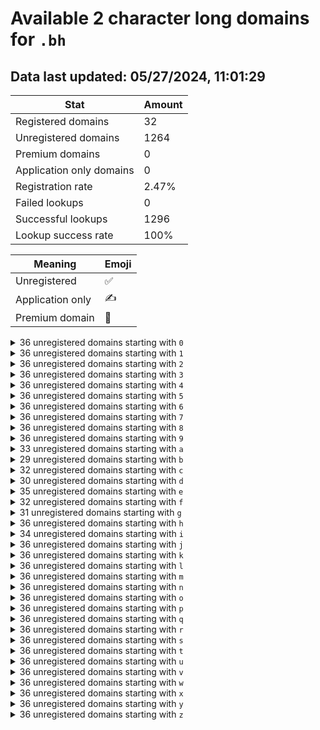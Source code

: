 # Available 2 character long domains for `.bh`

## Data last updated: 05/27/2024, 11:01:29

|Stat|Amount|
|--|--|
|Registered domains|32|
|Unregistered domains|1264|
|Premium domains|0|
|Application only domains|0|
|Registration rate|2.47%|
|Failed lookups|0|
|Successful lookups|1296|
|Lookup success rate|100%|


|Meaning|Emoji|
|--|--|
|Unregistered|:white_check_mark:|
|Application only|:writing_hand:|
|Premium domain|:gem:|

<details>
<summary>36 unregistered domains starting with <bold><code>0</code></bold></summary>

|Type|Domain|
|--|--|
|:white_check_mark:|`00.bh`|
|:white_check_mark:|`01.bh`|
|:white_check_mark:|`02.bh`|
|:white_check_mark:|`03.bh`|
|:white_check_mark:|`04.bh`|
|:white_check_mark:|`05.bh`|
|:white_check_mark:|`06.bh`|
|:white_check_mark:|`07.bh`|
|:white_check_mark:|`08.bh`|
|:white_check_mark:|`09.bh`|
|:white_check_mark:|`0a.bh`|
|:white_check_mark:|`0b.bh`|
|:white_check_mark:|`0c.bh`|
|:white_check_mark:|`0d.bh`|
|:white_check_mark:|`0e.bh`|
|:white_check_mark:|`0f.bh`|
|:white_check_mark:|`0g.bh`|
|:white_check_mark:|`0h.bh`|
|:white_check_mark:|`0i.bh`|
|:white_check_mark:|`0j.bh`|
|:white_check_mark:|`0k.bh`|
|:white_check_mark:|`0l.bh`|
|:white_check_mark:|`0m.bh`|
|:white_check_mark:|`0n.bh`|
|:white_check_mark:|`0o.bh`|
|:white_check_mark:|`0p.bh`|
|:white_check_mark:|`0q.bh`|
|:white_check_mark:|`0r.bh`|
|:white_check_mark:|`0s.bh`|
|:white_check_mark:|`0t.bh`|
|:white_check_mark:|`0u.bh`|
|:white_check_mark:|`0v.bh`|
|:white_check_mark:|`0w.bh`|
|:white_check_mark:|`0x.bh`|
|:white_check_mark:|`0y.bh`|
|:white_check_mark:|`0z.bh`|
</details>
<details>
<summary>36 unregistered domains starting with <bold><code>1</code></bold></summary>

|Type|Domain|
|--|--|
|:white_check_mark:|`10.bh`|
|:white_check_mark:|`11.bh`|
|:white_check_mark:|`12.bh`|
|:white_check_mark:|`13.bh`|
|:white_check_mark:|`14.bh`|
|:white_check_mark:|`15.bh`|
|:white_check_mark:|`16.bh`|
|:white_check_mark:|`17.bh`|
|:white_check_mark:|`18.bh`|
|:white_check_mark:|`19.bh`|
|:white_check_mark:|`1a.bh`|
|:white_check_mark:|`1b.bh`|
|:white_check_mark:|`1c.bh`|
|:white_check_mark:|`1d.bh`|
|:white_check_mark:|`1e.bh`|
|:white_check_mark:|`1f.bh`|
|:white_check_mark:|`1g.bh`|
|:white_check_mark:|`1h.bh`|
|:white_check_mark:|`1i.bh`|
|:white_check_mark:|`1j.bh`|
|:white_check_mark:|`1k.bh`|
|:white_check_mark:|`1l.bh`|
|:white_check_mark:|`1m.bh`|
|:white_check_mark:|`1n.bh`|
|:white_check_mark:|`1o.bh`|
|:white_check_mark:|`1p.bh`|
|:white_check_mark:|`1q.bh`|
|:white_check_mark:|`1r.bh`|
|:white_check_mark:|`1s.bh`|
|:white_check_mark:|`1t.bh`|
|:white_check_mark:|`1u.bh`|
|:white_check_mark:|`1v.bh`|
|:white_check_mark:|`1w.bh`|
|:white_check_mark:|`1x.bh`|
|:white_check_mark:|`1y.bh`|
|:white_check_mark:|`1z.bh`|
</details>
<details>
<summary>36 unregistered domains starting with <bold><code>2</code></bold></summary>

|Type|Domain|
|--|--|
|:white_check_mark:|`20.bh`|
|:white_check_mark:|`21.bh`|
|:white_check_mark:|`22.bh`|
|:white_check_mark:|`23.bh`|
|:white_check_mark:|`24.bh`|
|:white_check_mark:|`25.bh`|
|:white_check_mark:|`26.bh`|
|:white_check_mark:|`27.bh`|
|:white_check_mark:|`28.bh`|
|:white_check_mark:|`29.bh`|
|:white_check_mark:|`2a.bh`|
|:white_check_mark:|`2b.bh`|
|:white_check_mark:|`2c.bh`|
|:white_check_mark:|`2d.bh`|
|:white_check_mark:|`2e.bh`|
|:white_check_mark:|`2f.bh`|
|:white_check_mark:|`2g.bh`|
|:white_check_mark:|`2h.bh`|
|:white_check_mark:|`2i.bh`|
|:white_check_mark:|`2j.bh`|
|:white_check_mark:|`2k.bh`|
|:white_check_mark:|`2l.bh`|
|:white_check_mark:|`2m.bh`|
|:white_check_mark:|`2n.bh`|
|:white_check_mark:|`2o.bh`|
|:white_check_mark:|`2p.bh`|
|:white_check_mark:|`2q.bh`|
|:white_check_mark:|`2r.bh`|
|:white_check_mark:|`2s.bh`|
|:white_check_mark:|`2t.bh`|
|:white_check_mark:|`2u.bh`|
|:white_check_mark:|`2v.bh`|
|:white_check_mark:|`2w.bh`|
|:white_check_mark:|`2x.bh`|
|:white_check_mark:|`2y.bh`|
|:white_check_mark:|`2z.bh`|
</details>
<details>
<summary>36 unregistered domains starting with <bold><code>3</code></bold></summary>

|Type|Domain|
|--|--|
|:white_check_mark:|`30.bh`|
|:white_check_mark:|`31.bh`|
|:white_check_mark:|`32.bh`|
|:white_check_mark:|`33.bh`|
|:white_check_mark:|`34.bh`|
|:white_check_mark:|`35.bh`|
|:white_check_mark:|`36.bh`|
|:white_check_mark:|`37.bh`|
|:white_check_mark:|`38.bh`|
|:white_check_mark:|`39.bh`|
|:white_check_mark:|`3a.bh`|
|:white_check_mark:|`3b.bh`|
|:white_check_mark:|`3c.bh`|
|:white_check_mark:|`3d.bh`|
|:white_check_mark:|`3e.bh`|
|:white_check_mark:|`3f.bh`|
|:white_check_mark:|`3g.bh`|
|:white_check_mark:|`3h.bh`|
|:white_check_mark:|`3i.bh`|
|:white_check_mark:|`3j.bh`|
|:white_check_mark:|`3k.bh`|
|:white_check_mark:|`3l.bh`|
|:white_check_mark:|`3m.bh`|
|:white_check_mark:|`3n.bh`|
|:white_check_mark:|`3o.bh`|
|:white_check_mark:|`3p.bh`|
|:white_check_mark:|`3q.bh`|
|:white_check_mark:|`3r.bh`|
|:white_check_mark:|`3s.bh`|
|:white_check_mark:|`3t.bh`|
|:white_check_mark:|`3u.bh`|
|:white_check_mark:|`3v.bh`|
|:white_check_mark:|`3w.bh`|
|:white_check_mark:|`3x.bh`|
|:white_check_mark:|`3y.bh`|
|:white_check_mark:|`3z.bh`|
</details>
<details>
<summary>36 unregistered domains starting with <bold><code>4</code></bold></summary>

|Type|Domain|
|--|--|
|:white_check_mark:|`40.bh`|
|:white_check_mark:|`41.bh`|
|:white_check_mark:|`42.bh`|
|:white_check_mark:|`43.bh`|
|:white_check_mark:|`44.bh`|
|:white_check_mark:|`45.bh`|
|:white_check_mark:|`46.bh`|
|:white_check_mark:|`47.bh`|
|:white_check_mark:|`48.bh`|
|:white_check_mark:|`49.bh`|
|:white_check_mark:|`4a.bh`|
|:white_check_mark:|`4b.bh`|
|:white_check_mark:|`4c.bh`|
|:white_check_mark:|`4d.bh`|
|:white_check_mark:|`4e.bh`|
|:white_check_mark:|`4f.bh`|
|:white_check_mark:|`4g.bh`|
|:white_check_mark:|`4h.bh`|
|:white_check_mark:|`4i.bh`|
|:white_check_mark:|`4j.bh`|
|:white_check_mark:|`4k.bh`|
|:white_check_mark:|`4l.bh`|
|:white_check_mark:|`4m.bh`|
|:white_check_mark:|`4n.bh`|
|:white_check_mark:|`4o.bh`|
|:white_check_mark:|`4p.bh`|
|:white_check_mark:|`4q.bh`|
|:white_check_mark:|`4r.bh`|
|:white_check_mark:|`4s.bh`|
|:white_check_mark:|`4t.bh`|
|:white_check_mark:|`4u.bh`|
|:white_check_mark:|`4v.bh`|
|:white_check_mark:|`4w.bh`|
|:white_check_mark:|`4x.bh`|
|:white_check_mark:|`4y.bh`|
|:white_check_mark:|`4z.bh`|
</details>
<details>
<summary>36 unregistered domains starting with <bold><code>5</code></bold></summary>

|Type|Domain|
|--|--|
|:white_check_mark:|`50.bh`|
|:white_check_mark:|`51.bh`|
|:white_check_mark:|`52.bh`|
|:white_check_mark:|`53.bh`|
|:white_check_mark:|`54.bh`|
|:white_check_mark:|`55.bh`|
|:white_check_mark:|`56.bh`|
|:white_check_mark:|`57.bh`|
|:white_check_mark:|`58.bh`|
|:white_check_mark:|`59.bh`|
|:white_check_mark:|`5a.bh`|
|:white_check_mark:|`5b.bh`|
|:white_check_mark:|`5c.bh`|
|:white_check_mark:|`5d.bh`|
|:white_check_mark:|`5e.bh`|
|:white_check_mark:|`5f.bh`|
|:white_check_mark:|`5g.bh`|
|:white_check_mark:|`5h.bh`|
|:white_check_mark:|`5i.bh`|
|:white_check_mark:|`5j.bh`|
|:white_check_mark:|`5k.bh`|
|:white_check_mark:|`5l.bh`|
|:white_check_mark:|`5m.bh`|
|:white_check_mark:|`5n.bh`|
|:white_check_mark:|`5o.bh`|
|:white_check_mark:|`5p.bh`|
|:white_check_mark:|`5q.bh`|
|:white_check_mark:|`5r.bh`|
|:white_check_mark:|`5s.bh`|
|:white_check_mark:|`5t.bh`|
|:white_check_mark:|`5u.bh`|
|:white_check_mark:|`5v.bh`|
|:white_check_mark:|`5w.bh`|
|:white_check_mark:|`5x.bh`|
|:white_check_mark:|`5y.bh`|
|:white_check_mark:|`5z.bh`|
</details>
<details>
<summary>36 unregistered domains starting with <bold><code>6</code></bold></summary>

|Type|Domain|
|--|--|
|:white_check_mark:|`60.bh`|
|:white_check_mark:|`61.bh`|
|:white_check_mark:|`62.bh`|
|:white_check_mark:|`63.bh`|
|:white_check_mark:|`64.bh`|
|:white_check_mark:|`65.bh`|
|:white_check_mark:|`66.bh`|
|:white_check_mark:|`67.bh`|
|:white_check_mark:|`68.bh`|
|:white_check_mark:|`69.bh`|
|:white_check_mark:|`6a.bh`|
|:white_check_mark:|`6b.bh`|
|:white_check_mark:|`6c.bh`|
|:white_check_mark:|`6d.bh`|
|:white_check_mark:|`6e.bh`|
|:white_check_mark:|`6f.bh`|
|:white_check_mark:|`6g.bh`|
|:white_check_mark:|`6h.bh`|
|:white_check_mark:|`6i.bh`|
|:white_check_mark:|`6j.bh`|
|:white_check_mark:|`6k.bh`|
|:white_check_mark:|`6l.bh`|
|:white_check_mark:|`6m.bh`|
|:white_check_mark:|`6n.bh`|
|:white_check_mark:|`6o.bh`|
|:white_check_mark:|`6p.bh`|
|:white_check_mark:|`6q.bh`|
|:white_check_mark:|`6r.bh`|
|:white_check_mark:|`6s.bh`|
|:white_check_mark:|`6t.bh`|
|:white_check_mark:|`6u.bh`|
|:white_check_mark:|`6v.bh`|
|:white_check_mark:|`6w.bh`|
|:white_check_mark:|`6x.bh`|
|:white_check_mark:|`6y.bh`|
|:white_check_mark:|`6z.bh`|
</details>
<details>
<summary>36 unregistered domains starting with <bold><code>7</code></bold></summary>

|Type|Domain|
|--|--|
|:white_check_mark:|`70.bh`|
|:white_check_mark:|`71.bh`|
|:white_check_mark:|`72.bh`|
|:white_check_mark:|`73.bh`|
|:white_check_mark:|`74.bh`|
|:white_check_mark:|`75.bh`|
|:white_check_mark:|`76.bh`|
|:white_check_mark:|`77.bh`|
|:white_check_mark:|`78.bh`|
|:white_check_mark:|`79.bh`|
|:white_check_mark:|`7a.bh`|
|:white_check_mark:|`7b.bh`|
|:white_check_mark:|`7c.bh`|
|:white_check_mark:|`7d.bh`|
|:white_check_mark:|`7e.bh`|
|:white_check_mark:|`7f.bh`|
|:white_check_mark:|`7g.bh`|
|:white_check_mark:|`7h.bh`|
|:white_check_mark:|`7i.bh`|
|:white_check_mark:|`7j.bh`|
|:white_check_mark:|`7k.bh`|
|:white_check_mark:|`7l.bh`|
|:white_check_mark:|`7m.bh`|
|:white_check_mark:|`7n.bh`|
|:white_check_mark:|`7o.bh`|
|:white_check_mark:|`7p.bh`|
|:white_check_mark:|`7q.bh`|
|:white_check_mark:|`7r.bh`|
|:white_check_mark:|`7s.bh`|
|:white_check_mark:|`7t.bh`|
|:white_check_mark:|`7u.bh`|
|:white_check_mark:|`7v.bh`|
|:white_check_mark:|`7w.bh`|
|:white_check_mark:|`7x.bh`|
|:white_check_mark:|`7y.bh`|
|:white_check_mark:|`7z.bh`|
</details>
<details>
<summary>36 unregistered domains starting with <bold><code>8</code></bold></summary>

|Type|Domain|
|--|--|
|:white_check_mark:|`80.bh`|
|:white_check_mark:|`81.bh`|
|:white_check_mark:|`82.bh`|
|:white_check_mark:|`83.bh`|
|:white_check_mark:|`84.bh`|
|:white_check_mark:|`85.bh`|
|:white_check_mark:|`86.bh`|
|:white_check_mark:|`87.bh`|
|:white_check_mark:|`88.bh`|
|:white_check_mark:|`89.bh`|
|:white_check_mark:|`8a.bh`|
|:white_check_mark:|`8b.bh`|
|:white_check_mark:|`8c.bh`|
|:white_check_mark:|`8d.bh`|
|:white_check_mark:|`8e.bh`|
|:white_check_mark:|`8f.bh`|
|:white_check_mark:|`8g.bh`|
|:white_check_mark:|`8h.bh`|
|:white_check_mark:|`8i.bh`|
|:white_check_mark:|`8j.bh`|
|:white_check_mark:|`8k.bh`|
|:white_check_mark:|`8l.bh`|
|:white_check_mark:|`8m.bh`|
|:white_check_mark:|`8n.bh`|
|:white_check_mark:|`8o.bh`|
|:white_check_mark:|`8p.bh`|
|:white_check_mark:|`8q.bh`|
|:white_check_mark:|`8r.bh`|
|:white_check_mark:|`8s.bh`|
|:white_check_mark:|`8t.bh`|
|:white_check_mark:|`8u.bh`|
|:white_check_mark:|`8v.bh`|
|:white_check_mark:|`8w.bh`|
|:white_check_mark:|`8x.bh`|
|:white_check_mark:|`8y.bh`|
|:white_check_mark:|`8z.bh`|
</details>
<details>
<summary>36 unregistered domains starting with <bold><code>9</code></bold></summary>

|Type|Domain|
|--|--|
|:white_check_mark:|`90.bh`|
|:white_check_mark:|`91.bh`|
|:white_check_mark:|`92.bh`|
|:white_check_mark:|`93.bh`|
|:white_check_mark:|`94.bh`|
|:white_check_mark:|`95.bh`|
|:white_check_mark:|`96.bh`|
|:white_check_mark:|`97.bh`|
|:white_check_mark:|`98.bh`|
|:white_check_mark:|`99.bh`|
|:white_check_mark:|`9a.bh`|
|:white_check_mark:|`9b.bh`|
|:white_check_mark:|`9c.bh`|
|:white_check_mark:|`9d.bh`|
|:white_check_mark:|`9e.bh`|
|:white_check_mark:|`9f.bh`|
|:white_check_mark:|`9g.bh`|
|:white_check_mark:|`9h.bh`|
|:white_check_mark:|`9i.bh`|
|:white_check_mark:|`9j.bh`|
|:white_check_mark:|`9k.bh`|
|:white_check_mark:|`9l.bh`|
|:white_check_mark:|`9m.bh`|
|:white_check_mark:|`9n.bh`|
|:white_check_mark:|`9o.bh`|
|:white_check_mark:|`9p.bh`|
|:white_check_mark:|`9q.bh`|
|:white_check_mark:|`9r.bh`|
|:white_check_mark:|`9s.bh`|
|:white_check_mark:|`9t.bh`|
|:white_check_mark:|`9u.bh`|
|:white_check_mark:|`9v.bh`|
|:white_check_mark:|`9w.bh`|
|:white_check_mark:|`9x.bh`|
|:white_check_mark:|`9y.bh`|
|:white_check_mark:|`9z.bh`|
</details>
<details>
<summary>33 unregistered domains starting with <bold><code>a</code></bold></summary>

|Type|Domain|
|--|--|
|:white_check_mark:|`a0.bh`|
|:white_check_mark:|`a1.bh`|
|:white_check_mark:|`a2.bh`|
|:white_check_mark:|`a3.bh`|
|:white_check_mark:|`a4.bh`|
|:white_check_mark:|`a5.bh`|
|:white_check_mark:|`a6.bh`|
|:white_check_mark:|`a7.bh`|
|:white_check_mark:|`a8.bh`|
|:white_check_mark:|`a9.bh`|
|:white_check_mark:|`ab.bh`|
|:white_check_mark:|`ac.bh`|
|:white_check_mark:|`ad.bh`|
|:white_check_mark:|`ae.bh`|
|:white_check_mark:|`af.bh`|
|:white_check_mark:|`ah.bh`|
|:white_check_mark:|`ai.bh`|
|:white_check_mark:|`aj.bh`|
|:white_check_mark:|`ak.bh`|
|:white_check_mark:|`al.bh`|
|:white_check_mark:|`am.bh`|
|:white_check_mark:|`an.bh`|
|:white_check_mark:|`ao.bh`|
|:white_check_mark:|`ap.bh`|
|:white_check_mark:|`aq.bh`|
|:white_check_mark:|`ar.bh`|
|:white_check_mark:|`as.bh`|
|:white_check_mark:|`at.bh`|
|:white_check_mark:|`au.bh`|
|:white_check_mark:|`aw.bh`|
|:white_check_mark:|`ax.bh`|
|:white_check_mark:|`ay.bh`|
|:white_check_mark:|`az.bh`|
</details>
<details>
<summary>29 unregistered domains starting with <bold><code>b</code></bold></summary>

|Type|Domain|
|--|--|
|:white_check_mark:|`b0.bh`|
|:white_check_mark:|`b1.bh`|
|:white_check_mark:|`b2.bh`|
|:white_check_mark:|`b3.bh`|
|:white_check_mark:|`b4.bh`|
|:white_check_mark:|`b5.bh`|
|:white_check_mark:|`b6.bh`|
|:white_check_mark:|`b7.bh`|
|:white_check_mark:|`b8.bh`|
|:white_check_mark:|`b9.bh`|
|:white_check_mark:|`ba.bh`|
|:white_check_mark:|`bb.bh`|
|:white_check_mark:|`bd.bh`|
|:white_check_mark:|`bf.bh`|
|:white_check_mark:|`bg.bh`|
|:white_check_mark:|`bi.bh`|
|:white_check_mark:|`bj.bh`|
|:white_check_mark:|`bk.bh`|
|:white_check_mark:|`bl.bh`|
|:white_check_mark:|`bm.bh`|
|:white_check_mark:|`bn.bh`|
|:white_check_mark:|`bo.bh`|
|:white_check_mark:|`bp.bh`|
|:white_check_mark:|`bq.bh`|
|:white_check_mark:|`bs.bh`|
|:white_check_mark:|`bt.bh`|
|:white_check_mark:|`bx.bh`|
|:white_check_mark:|`by.bh`|
|:white_check_mark:|`bz.bh`|
</details>
<details>
<summary>32 unregistered domains starting with <bold><code>c</code></bold></summary>

|Type|Domain|
|--|--|
|:white_check_mark:|`c0.bh`|
|:white_check_mark:|`c1.bh`|
|:white_check_mark:|`c2.bh`|
|:white_check_mark:|`c3.bh`|
|:white_check_mark:|`c4.bh`|
|:white_check_mark:|`c5.bh`|
|:white_check_mark:|`c6.bh`|
|:white_check_mark:|`c7.bh`|
|:white_check_mark:|`c8.bh`|
|:white_check_mark:|`c9.bh`|
|:white_check_mark:|`ca.bh`|
|:white_check_mark:|`cb.bh`|
|:white_check_mark:|`cd.bh`|
|:white_check_mark:|`ce.bh`|
|:white_check_mark:|`cf.bh`|
|:white_check_mark:|`cg.bh`|
|:white_check_mark:|`ch.bh`|
|:white_check_mark:|`cj.bh`|
|:white_check_mark:|`ck.bh`|
|:white_check_mark:|`cl.bh`|
|:white_check_mark:|`cm.bh`|
|:white_check_mark:|`cn.bh`|
|:white_check_mark:|`cq.bh`|
|:white_check_mark:|`cr.bh`|
|:white_check_mark:|`cs.bh`|
|:white_check_mark:|`ct.bh`|
|:white_check_mark:|`cu.bh`|
|:white_check_mark:|`cv.bh`|
|:white_check_mark:|`cw.bh`|
|:white_check_mark:|`cx.bh`|
|:white_check_mark:|`cy.bh`|
|:white_check_mark:|`cz.bh`|
</details>
<details>
<summary>30 unregistered domains starting with <bold><code>d</code></bold></summary>

|Type|Domain|
|--|--|
|:white_check_mark:|`d0.bh`|
|:white_check_mark:|`d1.bh`|
|:white_check_mark:|`d2.bh`|
|:white_check_mark:|`d3.bh`|
|:white_check_mark:|`d4.bh`|
|:white_check_mark:|`d5.bh`|
|:white_check_mark:|`d6.bh`|
|:white_check_mark:|`d7.bh`|
|:white_check_mark:|`d8.bh`|
|:white_check_mark:|`d9.bh`|
|:white_check_mark:|`da.bh`|
|:white_check_mark:|`db.bh`|
|:white_check_mark:|`dd.bh`|
|:white_check_mark:|`de.bh`|
|:white_check_mark:|`df.bh`|
|:white_check_mark:|`dh.bh`|
|:white_check_mark:|`di.bh`|
|:white_check_mark:|`dj.bh`|
|:white_check_mark:|`dk.bh`|
|:white_check_mark:|`dl.bh`|
|:white_check_mark:|`dm.bh`|
|:white_check_mark:|`dn.bh`|
|:white_check_mark:|`dq.bh`|
|:white_check_mark:|`dr.bh`|
|:white_check_mark:|`ds.bh`|
|:white_check_mark:|`dv.bh`|
|:white_check_mark:|`dw.bh`|
|:white_check_mark:|`dx.bh`|
|:white_check_mark:|`dy.bh`|
|:white_check_mark:|`dz.bh`|
</details>
<details>
<summary>35 unregistered domains starting with <bold><code>e</code></bold></summary>

|Type|Domain|
|--|--|
|:white_check_mark:|`e0.bh`|
|:white_check_mark:|`e1.bh`|
|:white_check_mark:|`e2.bh`|
|:white_check_mark:|`e3.bh`|
|:white_check_mark:|`e4.bh`|
|:white_check_mark:|`e5.bh`|
|:white_check_mark:|`e6.bh`|
|:white_check_mark:|`e7.bh`|
|:white_check_mark:|`e8.bh`|
|:white_check_mark:|`e9.bh`|
|:white_check_mark:|`ea.bh`|
|:white_check_mark:|`eb.bh`|
|:white_check_mark:|`ec.bh`|
|:white_check_mark:|`ed.bh`|
|:white_check_mark:|`ee.bh`|
|:white_check_mark:|`ef.bh`|
|:white_check_mark:|`eg.bh`|
|:white_check_mark:|`eh.bh`|
|:white_check_mark:|`ei.bh`|
|:white_check_mark:|`ej.bh`|
|:white_check_mark:|`ek.bh`|
|:white_check_mark:|`el.bh`|
|:white_check_mark:|`em.bh`|
|:white_check_mark:|`en.bh`|
|:white_check_mark:|`eo.bh`|
|:white_check_mark:|`ep.bh`|
|:white_check_mark:|`eq.bh`|
|:white_check_mark:|`er.bh`|
|:white_check_mark:|`et.bh`|
|:white_check_mark:|`eu.bh`|
|:white_check_mark:|`ev.bh`|
|:white_check_mark:|`ew.bh`|
|:white_check_mark:|`ex.bh`|
|:white_check_mark:|`ey.bh`|
|:white_check_mark:|`ez.bh`|
</details>
<details>
<summary>32 unregistered domains starting with <bold><code>f</code></bold></summary>

|Type|Domain|
|--|--|
|:white_check_mark:|`f0.bh`|
|:white_check_mark:|`f1.bh`|
|:white_check_mark:|`f2.bh`|
|:white_check_mark:|`f3.bh`|
|:white_check_mark:|`f4.bh`|
|:white_check_mark:|`f5.bh`|
|:white_check_mark:|`f6.bh`|
|:white_check_mark:|`f7.bh`|
|:white_check_mark:|`f8.bh`|
|:white_check_mark:|`f9.bh`|
|:white_check_mark:|`fa.bh`|
|:white_check_mark:|`fb.bh`|
|:white_check_mark:|`fc.bh`|
|:white_check_mark:|`fd.bh`|
|:white_check_mark:|`ff.bh`|
|:white_check_mark:|`fg.bh`|
|:white_check_mark:|`fi.bh`|
|:white_check_mark:|`fj.bh`|
|:white_check_mark:|`fk.bh`|
|:white_check_mark:|`fl.bh`|
|:white_check_mark:|`fm.bh`|
|:white_check_mark:|`fn.bh`|
|:white_check_mark:|`fo.bh`|
|:white_check_mark:|`fp.bh`|
|:white_check_mark:|`fq.bh`|
|:white_check_mark:|`fr.bh`|
|:white_check_mark:|`fs.bh`|
|:white_check_mark:|`fu.bh`|
|:white_check_mark:|`fw.bh`|
|:white_check_mark:|`fx.bh`|
|:white_check_mark:|`fy.bh`|
|:white_check_mark:|`fz.bh`|
</details>
<details>
<summary>31 unregistered domains starting with <bold><code>g</code></bold></summary>

|Type|Domain|
|--|--|
|:white_check_mark:|`g0.bh`|
|:white_check_mark:|`g1.bh`|
|:white_check_mark:|`g2.bh`|
|:white_check_mark:|`g3.bh`|
|:white_check_mark:|`g4.bh`|
|:white_check_mark:|`g5.bh`|
|:white_check_mark:|`g6.bh`|
|:white_check_mark:|`g7.bh`|
|:white_check_mark:|`g8.bh`|
|:white_check_mark:|`g9.bh`|
|:white_check_mark:|`ga.bh`|
|:white_check_mark:|`gb.bh`|
|:white_check_mark:|`gc.bh`|
|:white_check_mark:|`gd.bh`|
|:white_check_mark:|`ge.bh`|
|:white_check_mark:|`gg.bh`|
|:white_check_mark:|`gi.bh`|
|:white_check_mark:|`gj.bh`|
|:white_check_mark:|`gk.bh`|
|:white_check_mark:|`gl.bh`|
|:white_check_mark:|`gm.bh`|
|:white_check_mark:|`gn.bh`|
|:white_check_mark:|`go.bh`|
|:white_check_mark:|`gq.bh`|
|:white_check_mark:|`gr.bh`|
|:white_check_mark:|`gs.bh`|
|:white_check_mark:|`gu.bh`|
|:white_check_mark:|`gv.bh`|
|:white_check_mark:|`gw.bh`|
|:white_check_mark:|`gx.bh`|
|:white_check_mark:|`gy.bh`|
</details>
<details>
<summary>36 unregistered domains starting with <bold><code>h</code></bold></summary>

|Type|Domain|
|--|--|
|:white_check_mark:|`h0.bh`|
|:white_check_mark:|`h1.bh`|
|:white_check_mark:|`h2.bh`|
|:white_check_mark:|`h3.bh`|
|:white_check_mark:|`h4.bh`|
|:white_check_mark:|`h5.bh`|
|:white_check_mark:|`h6.bh`|
|:white_check_mark:|`h7.bh`|
|:white_check_mark:|`h8.bh`|
|:white_check_mark:|`h9.bh`|
|:white_check_mark:|`ha.bh`|
|:white_check_mark:|`hb.bh`|
|:white_check_mark:|`hc.bh`|
|:white_check_mark:|`hd.bh`|
|:white_check_mark:|`he.bh`|
|:white_check_mark:|`hf.bh`|
|:white_check_mark:|`hg.bh`|
|:white_check_mark:|`hh.bh`|
|:white_check_mark:|`hi.bh`|
|:white_check_mark:|`hj.bh`|
|:white_check_mark:|`hk.bh`|
|:white_check_mark:|`hl.bh`|
|:white_check_mark:|`hm.bh`|
|:white_check_mark:|`hn.bh`|
|:white_check_mark:|`ho.bh`|
|:white_check_mark:|`hp.bh`|
|:white_check_mark:|`hq.bh`|
|:white_check_mark:|`hr.bh`|
|:white_check_mark:|`hs.bh`|
|:white_check_mark:|`ht.bh`|
|:white_check_mark:|`hu.bh`|
|:white_check_mark:|`hv.bh`|
|:white_check_mark:|`hw.bh`|
|:white_check_mark:|`hx.bh`|
|:white_check_mark:|`hy.bh`|
|:white_check_mark:|`hz.bh`|
</details>
<details>
<summary>34 unregistered domains starting with <bold><code>i</code></bold></summary>

|Type|Domain|
|--|--|
|:white_check_mark:|`i0.bh`|
|:white_check_mark:|`i1.bh`|
|:white_check_mark:|`i2.bh`|
|:white_check_mark:|`i3.bh`|
|:white_check_mark:|`i4.bh`|
|:white_check_mark:|`i5.bh`|
|:white_check_mark:|`i6.bh`|
|:white_check_mark:|`i7.bh`|
|:white_check_mark:|`i8.bh`|
|:white_check_mark:|`i9.bh`|
|:white_check_mark:|`ia.bh`|
|:white_check_mark:|`ib.bh`|
|:white_check_mark:|`ic.bh`|
|:white_check_mark:|`id.bh`|
|:white_check_mark:|`ie.bh`|
|:white_check_mark:|`if.bh`|
|:white_check_mark:|`ig.bh`|
|:white_check_mark:|`ih.bh`|
|:white_check_mark:|`ii.bh`|
|:white_check_mark:|`ij.bh`|
|:white_check_mark:|`ik.bh`|
|:white_check_mark:|`il.bh`|
|:white_check_mark:|`im.bh`|
|:white_check_mark:|`in.bh`|
|:white_check_mark:|`io.bh`|
|:white_check_mark:|`ip.bh`|
|:white_check_mark:|`iq.bh`|
|:white_check_mark:|`ir.bh`|
|:white_check_mark:|`is.bh`|
|:white_check_mark:|`iu.bh`|
|:white_check_mark:|`iw.bh`|
|:white_check_mark:|`ix.bh`|
|:white_check_mark:|`iy.bh`|
|:white_check_mark:|`iz.bh`|
</details>
<details>
<summary>36 unregistered domains starting with <bold><code>j</code></bold></summary>

|Type|Domain|
|--|--|
|:white_check_mark:|`j0.bh`|
|:white_check_mark:|`j1.bh`|
|:white_check_mark:|`j2.bh`|
|:white_check_mark:|`j3.bh`|
|:white_check_mark:|`j4.bh`|
|:white_check_mark:|`j5.bh`|
|:white_check_mark:|`j6.bh`|
|:white_check_mark:|`j7.bh`|
|:white_check_mark:|`j8.bh`|
|:white_check_mark:|`j9.bh`|
|:white_check_mark:|`ja.bh`|
|:white_check_mark:|`jb.bh`|
|:white_check_mark:|`jc.bh`|
|:white_check_mark:|`jd.bh`|
|:white_check_mark:|`je.bh`|
|:white_check_mark:|`jf.bh`|
|:white_check_mark:|`jg.bh`|
|:white_check_mark:|`jh.bh`|
|:white_check_mark:|`ji.bh`|
|:white_check_mark:|`jj.bh`|
|:white_check_mark:|`jk.bh`|
|:white_check_mark:|`jl.bh`|
|:white_check_mark:|`jm.bh`|
|:white_check_mark:|`jn.bh`|
|:white_check_mark:|`jo.bh`|
|:white_check_mark:|`jp.bh`|
|:white_check_mark:|`jq.bh`|
|:white_check_mark:|`jr.bh`|
|:white_check_mark:|`js.bh`|
|:white_check_mark:|`jt.bh`|
|:white_check_mark:|`ju.bh`|
|:white_check_mark:|`jv.bh`|
|:white_check_mark:|`jw.bh`|
|:white_check_mark:|`jx.bh`|
|:white_check_mark:|`jy.bh`|
|:white_check_mark:|`jz.bh`|
</details>
<details>
<summary>36 unregistered domains starting with <bold><code>k</code></bold></summary>

|Type|Domain|
|--|--|
|:white_check_mark:|`k0.bh`|
|:white_check_mark:|`k1.bh`|
|:white_check_mark:|`k2.bh`|
|:white_check_mark:|`k3.bh`|
|:white_check_mark:|`k4.bh`|
|:white_check_mark:|`k5.bh`|
|:white_check_mark:|`k6.bh`|
|:white_check_mark:|`k7.bh`|
|:white_check_mark:|`k8.bh`|
|:white_check_mark:|`k9.bh`|
|:white_check_mark:|`ka.bh`|
|:white_check_mark:|`kb.bh`|
|:white_check_mark:|`kc.bh`|
|:white_check_mark:|`kd.bh`|
|:white_check_mark:|`ke.bh`|
|:white_check_mark:|`kf.bh`|
|:white_check_mark:|`kg.bh`|
|:white_check_mark:|`kh.bh`|
|:white_check_mark:|`ki.bh`|
|:white_check_mark:|`kj.bh`|
|:white_check_mark:|`kk.bh`|
|:white_check_mark:|`kl.bh`|
|:white_check_mark:|`km.bh`|
|:white_check_mark:|`kn.bh`|
|:white_check_mark:|`ko.bh`|
|:white_check_mark:|`kp.bh`|
|:white_check_mark:|`kq.bh`|
|:white_check_mark:|`kr.bh`|
|:white_check_mark:|`ks.bh`|
|:white_check_mark:|`kt.bh`|
|:white_check_mark:|`ku.bh`|
|:white_check_mark:|`kv.bh`|
|:white_check_mark:|`kw.bh`|
|:white_check_mark:|`kx.bh`|
|:white_check_mark:|`ky.bh`|
|:white_check_mark:|`kz.bh`|
</details>
<details>
<summary>36 unregistered domains starting with <bold><code>l</code></bold></summary>

|Type|Domain|
|--|--|
|:white_check_mark:|`l0.bh`|
|:white_check_mark:|`l1.bh`|
|:white_check_mark:|`l2.bh`|
|:white_check_mark:|`l3.bh`|
|:white_check_mark:|`l4.bh`|
|:white_check_mark:|`l5.bh`|
|:white_check_mark:|`l6.bh`|
|:white_check_mark:|`l7.bh`|
|:white_check_mark:|`l8.bh`|
|:white_check_mark:|`l9.bh`|
|:white_check_mark:|`la.bh`|
|:white_check_mark:|`lb.bh`|
|:white_check_mark:|`lc.bh`|
|:white_check_mark:|`ld.bh`|
|:white_check_mark:|`le.bh`|
|:white_check_mark:|`lf.bh`|
|:white_check_mark:|`lg.bh`|
|:white_check_mark:|`lh.bh`|
|:white_check_mark:|`li.bh`|
|:white_check_mark:|`lj.bh`|
|:white_check_mark:|`lk.bh`|
|:white_check_mark:|`ll.bh`|
|:white_check_mark:|`lm.bh`|
|:white_check_mark:|`ln.bh`|
|:white_check_mark:|`lo.bh`|
|:white_check_mark:|`lp.bh`|
|:white_check_mark:|`lq.bh`|
|:white_check_mark:|`lr.bh`|
|:white_check_mark:|`ls.bh`|
|:white_check_mark:|`lt.bh`|
|:white_check_mark:|`lu.bh`|
|:white_check_mark:|`lv.bh`|
|:white_check_mark:|`lw.bh`|
|:white_check_mark:|`lx.bh`|
|:white_check_mark:|`ly.bh`|
|:white_check_mark:|`lz.bh`|
</details>
<details>
<summary>36 unregistered domains starting with <bold><code>m</code></bold></summary>

|Type|Domain|
|--|--|
|:white_check_mark:|`m0.bh`|
|:white_check_mark:|`m1.bh`|
|:white_check_mark:|`m2.bh`|
|:white_check_mark:|`m3.bh`|
|:white_check_mark:|`m4.bh`|
|:white_check_mark:|`m5.bh`|
|:white_check_mark:|`m6.bh`|
|:white_check_mark:|`m7.bh`|
|:white_check_mark:|`m8.bh`|
|:white_check_mark:|`m9.bh`|
|:white_check_mark:|`ma.bh`|
|:white_check_mark:|`mb.bh`|
|:white_check_mark:|`mc.bh`|
|:white_check_mark:|`md.bh`|
|:white_check_mark:|`me.bh`|
|:white_check_mark:|`mf.bh`|
|:white_check_mark:|`mg.bh`|
|:white_check_mark:|`mh.bh`|
|:white_check_mark:|`mi.bh`|
|:white_check_mark:|`mj.bh`|
|:white_check_mark:|`mk.bh`|
|:white_check_mark:|`ml.bh`|
|:white_check_mark:|`mm.bh`|
|:white_check_mark:|`mn.bh`|
|:white_check_mark:|`mo.bh`|
|:white_check_mark:|`mp.bh`|
|:white_check_mark:|`mq.bh`|
|:white_check_mark:|`mr.bh`|
|:white_check_mark:|`ms.bh`|
|:white_check_mark:|`mt.bh`|
|:white_check_mark:|`mu.bh`|
|:white_check_mark:|`mv.bh`|
|:white_check_mark:|`mw.bh`|
|:white_check_mark:|`mx.bh`|
|:white_check_mark:|`my.bh`|
|:white_check_mark:|`mz.bh`|
</details>
<details>
<summary>36 unregistered domains starting with <bold><code>n</code></bold></summary>

|Type|Domain|
|--|--|
|:white_check_mark:|`n0.bh`|
|:white_check_mark:|`n1.bh`|
|:white_check_mark:|`n2.bh`|
|:white_check_mark:|`n3.bh`|
|:white_check_mark:|`n4.bh`|
|:white_check_mark:|`n5.bh`|
|:white_check_mark:|`n6.bh`|
|:white_check_mark:|`n7.bh`|
|:white_check_mark:|`n8.bh`|
|:white_check_mark:|`n9.bh`|
|:white_check_mark:|`na.bh`|
|:white_check_mark:|`nb.bh`|
|:white_check_mark:|`nc.bh`|
|:white_check_mark:|`nd.bh`|
|:white_check_mark:|`ne.bh`|
|:white_check_mark:|`nf.bh`|
|:white_check_mark:|`ng.bh`|
|:white_check_mark:|`nh.bh`|
|:white_check_mark:|`ni.bh`|
|:white_check_mark:|`nj.bh`|
|:white_check_mark:|`nk.bh`|
|:white_check_mark:|`nl.bh`|
|:white_check_mark:|`nm.bh`|
|:white_check_mark:|`nn.bh`|
|:white_check_mark:|`no.bh`|
|:white_check_mark:|`np.bh`|
|:white_check_mark:|`nq.bh`|
|:white_check_mark:|`nr.bh`|
|:white_check_mark:|`ns.bh`|
|:white_check_mark:|`nt.bh`|
|:white_check_mark:|`nu.bh`|
|:white_check_mark:|`nv.bh`|
|:white_check_mark:|`nw.bh`|
|:white_check_mark:|`nx.bh`|
|:white_check_mark:|`ny.bh`|
|:white_check_mark:|`nz.bh`|
</details>
<details>
<summary>36 unregistered domains starting with <bold><code>o</code></bold></summary>

|Type|Domain|
|--|--|
|:white_check_mark:|`o0.bh`|
|:white_check_mark:|`o1.bh`|
|:white_check_mark:|`o2.bh`|
|:white_check_mark:|`o3.bh`|
|:white_check_mark:|`o4.bh`|
|:white_check_mark:|`o5.bh`|
|:white_check_mark:|`o6.bh`|
|:white_check_mark:|`o7.bh`|
|:white_check_mark:|`o8.bh`|
|:white_check_mark:|`o9.bh`|
|:white_check_mark:|`oa.bh`|
|:white_check_mark:|`ob.bh`|
|:white_check_mark:|`oc.bh`|
|:white_check_mark:|`od.bh`|
|:white_check_mark:|`oe.bh`|
|:white_check_mark:|`of.bh`|
|:white_check_mark:|`og.bh`|
|:white_check_mark:|`oh.bh`|
|:white_check_mark:|`oi.bh`|
|:white_check_mark:|`oj.bh`|
|:white_check_mark:|`ok.bh`|
|:white_check_mark:|`ol.bh`|
|:white_check_mark:|`om.bh`|
|:white_check_mark:|`on.bh`|
|:white_check_mark:|`oo.bh`|
|:white_check_mark:|`op.bh`|
|:white_check_mark:|`oq.bh`|
|:white_check_mark:|`or.bh`|
|:white_check_mark:|`os.bh`|
|:white_check_mark:|`ot.bh`|
|:white_check_mark:|`ou.bh`|
|:white_check_mark:|`ov.bh`|
|:white_check_mark:|`ow.bh`|
|:white_check_mark:|`ox.bh`|
|:white_check_mark:|`oy.bh`|
|:white_check_mark:|`oz.bh`|
</details>
<details>
<summary>36 unregistered domains starting with <bold><code>p</code></bold></summary>

|Type|Domain|
|--|--|
|:white_check_mark:|`p0.bh`|
|:white_check_mark:|`p1.bh`|
|:white_check_mark:|`p2.bh`|
|:white_check_mark:|`p3.bh`|
|:white_check_mark:|`p4.bh`|
|:white_check_mark:|`p5.bh`|
|:white_check_mark:|`p6.bh`|
|:white_check_mark:|`p7.bh`|
|:white_check_mark:|`p8.bh`|
|:white_check_mark:|`p9.bh`|
|:white_check_mark:|`pa.bh`|
|:white_check_mark:|`pb.bh`|
|:white_check_mark:|`pc.bh`|
|:white_check_mark:|`pd.bh`|
|:white_check_mark:|`pe.bh`|
|:white_check_mark:|`pf.bh`|
|:white_check_mark:|`pg.bh`|
|:white_check_mark:|`ph.bh`|
|:white_check_mark:|`pi.bh`|
|:white_check_mark:|`pj.bh`|
|:white_check_mark:|`pk.bh`|
|:white_check_mark:|`pl.bh`|
|:white_check_mark:|`pm.bh`|
|:white_check_mark:|`pn.bh`|
|:white_check_mark:|`po.bh`|
|:white_check_mark:|`pp.bh`|
|:white_check_mark:|`pq.bh`|
|:white_check_mark:|`pr.bh`|
|:white_check_mark:|`ps.bh`|
|:white_check_mark:|`pt.bh`|
|:white_check_mark:|`pu.bh`|
|:white_check_mark:|`pv.bh`|
|:white_check_mark:|`pw.bh`|
|:white_check_mark:|`px.bh`|
|:white_check_mark:|`py.bh`|
|:white_check_mark:|`pz.bh`|
</details>
<details>
<summary>36 unregistered domains starting with <bold><code>q</code></bold></summary>

|Type|Domain|
|--|--|
|:white_check_mark:|`q0.bh`|
|:white_check_mark:|`q1.bh`|
|:white_check_mark:|`q2.bh`|
|:white_check_mark:|`q3.bh`|
|:white_check_mark:|`q4.bh`|
|:white_check_mark:|`q5.bh`|
|:white_check_mark:|`q6.bh`|
|:white_check_mark:|`q7.bh`|
|:white_check_mark:|`q8.bh`|
|:white_check_mark:|`q9.bh`|
|:white_check_mark:|`qa.bh`|
|:white_check_mark:|`qb.bh`|
|:white_check_mark:|`qc.bh`|
|:white_check_mark:|`qd.bh`|
|:white_check_mark:|`qe.bh`|
|:white_check_mark:|`qf.bh`|
|:white_check_mark:|`qg.bh`|
|:white_check_mark:|`qh.bh`|
|:white_check_mark:|`qi.bh`|
|:white_check_mark:|`qj.bh`|
|:white_check_mark:|`qk.bh`|
|:white_check_mark:|`ql.bh`|
|:white_check_mark:|`qm.bh`|
|:white_check_mark:|`qn.bh`|
|:white_check_mark:|`qo.bh`|
|:white_check_mark:|`qp.bh`|
|:white_check_mark:|`qq.bh`|
|:white_check_mark:|`qr.bh`|
|:white_check_mark:|`qs.bh`|
|:white_check_mark:|`qt.bh`|
|:white_check_mark:|`qu.bh`|
|:white_check_mark:|`qv.bh`|
|:white_check_mark:|`qw.bh`|
|:white_check_mark:|`qx.bh`|
|:white_check_mark:|`qy.bh`|
|:white_check_mark:|`qz.bh`|
</details>
<details>
<summary>36 unregistered domains starting with <bold><code>r</code></bold></summary>

|Type|Domain|
|--|--|
|:white_check_mark:|`r0.bh`|
|:white_check_mark:|`r1.bh`|
|:white_check_mark:|`r2.bh`|
|:white_check_mark:|`r3.bh`|
|:white_check_mark:|`r4.bh`|
|:white_check_mark:|`r5.bh`|
|:white_check_mark:|`r6.bh`|
|:white_check_mark:|`r7.bh`|
|:white_check_mark:|`r8.bh`|
|:white_check_mark:|`r9.bh`|
|:white_check_mark:|`ra.bh`|
|:white_check_mark:|`rb.bh`|
|:white_check_mark:|`rc.bh`|
|:white_check_mark:|`rd.bh`|
|:white_check_mark:|`re.bh`|
|:white_check_mark:|`rf.bh`|
|:white_check_mark:|`rg.bh`|
|:white_check_mark:|`rh.bh`|
|:white_check_mark:|`ri.bh`|
|:white_check_mark:|`rj.bh`|
|:white_check_mark:|`rk.bh`|
|:white_check_mark:|`rl.bh`|
|:white_check_mark:|`rm.bh`|
|:white_check_mark:|`rn.bh`|
|:white_check_mark:|`ro.bh`|
|:white_check_mark:|`rp.bh`|
|:white_check_mark:|`rq.bh`|
|:white_check_mark:|`rr.bh`|
|:white_check_mark:|`rs.bh`|
|:white_check_mark:|`rt.bh`|
|:white_check_mark:|`ru.bh`|
|:white_check_mark:|`rv.bh`|
|:white_check_mark:|`rw.bh`|
|:white_check_mark:|`rx.bh`|
|:white_check_mark:|`ry.bh`|
|:white_check_mark:|`rz.bh`|
</details>
<details>
<summary>36 unregistered domains starting with <bold><code>s</code></bold></summary>

|Type|Domain|
|--|--|
|:white_check_mark:|`s0.bh`|
|:white_check_mark:|`s1.bh`|
|:white_check_mark:|`s2.bh`|
|:white_check_mark:|`s3.bh`|
|:white_check_mark:|`s4.bh`|
|:white_check_mark:|`s5.bh`|
|:white_check_mark:|`s6.bh`|
|:white_check_mark:|`s7.bh`|
|:white_check_mark:|`s8.bh`|
|:white_check_mark:|`s9.bh`|
|:white_check_mark:|`sa.bh`|
|:white_check_mark:|`sb.bh`|
|:white_check_mark:|`sc.bh`|
|:white_check_mark:|`sd.bh`|
|:white_check_mark:|`se.bh`|
|:white_check_mark:|`sf.bh`|
|:white_check_mark:|`sg.bh`|
|:white_check_mark:|`sh.bh`|
|:white_check_mark:|`si.bh`|
|:white_check_mark:|`sj.bh`|
|:white_check_mark:|`sk.bh`|
|:white_check_mark:|`sl.bh`|
|:white_check_mark:|`sm.bh`|
|:white_check_mark:|`sn.bh`|
|:white_check_mark:|`so.bh`|
|:white_check_mark:|`sp.bh`|
|:white_check_mark:|`sq.bh`|
|:white_check_mark:|`sr.bh`|
|:white_check_mark:|`ss.bh`|
|:white_check_mark:|`st.bh`|
|:white_check_mark:|`su.bh`|
|:white_check_mark:|`sv.bh`|
|:white_check_mark:|`sw.bh`|
|:white_check_mark:|`sx.bh`|
|:white_check_mark:|`sy.bh`|
|:white_check_mark:|`sz.bh`|
</details>
<details>
<summary>36 unregistered domains starting with <bold><code>t</code></bold></summary>

|Type|Domain|
|--|--|
|:white_check_mark:|`t0.bh`|
|:white_check_mark:|`t1.bh`|
|:white_check_mark:|`t2.bh`|
|:white_check_mark:|`t3.bh`|
|:white_check_mark:|`t4.bh`|
|:white_check_mark:|`t5.bh`|
|:white_check_mark:|`t6.bh`|
|:white_check_mark:|`t7.bh`|
|:white_check_mark:|`t8.bh`|
|:white_check_mark:|`t9.bh`|
|:white_check_mark:|`ta.bh`|
|:white_check_mark:|`tb.bh`|
|:white_check_mark:|`tc.bh`|
|:white_check_mark:|`td.bh`|
|:white_check_mark:|`te.bh`|
|:white_check_mark:|`tf.bh`|
|:white_check_mark:|`tg.bh`|
|:white_check_mark:|`th.bh`|
|:white_check_mark:|`ti.bh`|
|:white_check_mark:|`tj.bh`|
|:white_check_mark:|`tk.bh`|
|:white_check_mark:|`tl.bh`|
|:white_check_mark:|`tm.bh`|
|:white_check_mark:|`tn.bh`|
|:white_check_mark:|`to.bh`|
|:white_check_mark:|`tp.bh`|
|:white_check_mark:|`tq.bh`|
|:white_check_mark:|`tr.bh`|
|:white_check_mark:|`ts.bh`|
|:white_check_mark:|`tt.bh`|
|:white_check_mark:|`tu.bh`|
|:white_check_mark:|`tv.bh`|
|:white_check_mark:|`tw.bh`|
|:white_check_mark:|`tx.bh`|
|:white_check_mark:|`ty.bh`|
|:white_check_mark:|`tz.bh`|
</details>
<details>
<summary>36 unregistered domains starting with <bold><code>u</code></bold></summary>

|Type|Domain|
|--|--|
|:white_check_mark:|`u0.bh`|
|:white_check_mark:|`u1.bh`|
|:white_check_mark:|`u2.bh`|
|:white_check_mark:|`u3.bh`|
|:white_check_mark:|`u4.bh`|
|:white_check_mark:|`u5.bh`|
|:white_check_mark:|`u6.bh`|
|:white_check_mark:|`u7.bh`|
|:white_check_mark:|`u8.bh`|
|:white_check_mark:|`u9.bh`|
|:white_check_mark:|`ua.bh`|
|:white_check_mark:|`ub.bh`|
|:white_check_mark:|`uc.bh`|
|:white_check_mark:|`ud.bh`|
|:white_check_mark:|`ue.bh`|
|:white_check_mark:|`uf.bh`|
|:white_check_mark:|`ug.bh`|
|:white_check_mark:|`uh.bh`|
|:white_check_mark:|`ui.bh`|
|:white_check_mark:|`uj.bh`|
|:white_check_mark:|`uk.bh`|
|:white_check_mark:|`ul.bh`|
|:white_check_mark:|`um.bh`|
|:white_check_mark:|`un.bh`|
|:white_check_mark:|`uo.bh`|
|:white_check_mark:|`up.bh`|
|:white_check_mark:|`uq.bh`|
|:white_check_mark:|`ur.bh`|
|:white_check_mark:|`us.bh`|
|:white_check_mark:|`ut.bh`|
|:white_check_mark:|`uu.bh`|
|:white_check_mark:|`uv.bh`|
|:white_check_mark:|`uw.bh`|
|:white_check_mark:|`ux.bh`|
|:white_check_mark:|`uy.bh`|
|:white_check_mark:|`uz.bh`|
</details>
<details>
<summary>36 unregistered domains starting with <bold><code>v</code></bold></summary>

|Type|Domain|
|--|--|
|:white_check_mark:|`v0.bh`|
|:white_check_mark:|`v1.bh`|
|:white_check_mark:|`v2.bh`|
|:white_check_mark:|`v3.bh`|
|:white_check_mark:|`v4.bh`|
|:white_check_mark:|`v5.bh`|
|:white_check_mark:|`v6.bh`|
|:white_check_mark:|`v7.bh`|
|:white_check_mark:|`v8.bh`|
|:white_check_mark:|`v9.bh`|
|:white_check_mark:|`va.bh`|
|:white_check_mark:|`vb.bh`|
|:white_check_mark:|`vc.bh`|
|:white_check_mark:|`vd.bh`|
|:white_check_mark:|`ve.bh`|
|:white_check_mark:|`vf.bh`|
|:white_check_mark:|`vg.bh`|
|:white_check_mark:|`vh.bh`|
|:white_check_mark:|`vi.bh`|
|:white_check_mark:|`vj.bh`|
|:white_check_mark:|`vk.bh`|
|:white_check_mark:|`vl.bh`|
|:white_check_mark:|`vm.bh`|
|:white_check_mark:|`vn.bh`|
|:white_check_mark:|`vo.bh`|
|:white_check_mark:|`vp.bh`|
|:white_check_mark:|`vq.bh`|
|:white_check_mark:|`vr.bh`|
|:white_check_mark:|`vs.bh`|
|:white_check_mark:|`vt.bh`|
|:white_check_mark:|`vu.bh`|
|:white_check_mark:|`vv.bh`|
|:white_check_mark:|`vw.bh`|
|:white_check_mark:|`vx.bh`|
|:white_check_mark:|`vy.bh`|
|:white_check_mark:|`vz.bh`|
</details>
<details>
<summary>36 unregistered domains starting with <bold><code>w</code></bold></summary>

|Type|Domain|
|--|--|
|:white_check_mark:|`w0.bh`|
|:white_check_mark:|`w1.bh`|
|:white_check_mark:|`w2.bh`|
|:white_check_mark:|`w3.bh`|
|:white_check_mark:|`w4.bh`|
|:white_check_mark:|`w5.bh`|
|:white_check_mark:|`w6.bh`|
|:white_check_mark:|`w7.bh`|
|:white_check_mark:|`w8.bh`|
|:white_check_mark:|`w9.bh`|
|:white_check_mark:|`wa.bh`|
|:white_check_mark:|`wb.bh`|
|:white_check_mark:|`wc.bh`|
|:white_check_mark:|`wd.bh`|
|:white_check_mark:|`we.bh`|
|:white_check_mark:|`wf.bh`|
|:white_check_mark:|`wg.bh`|
|:white_check_mark:|`wh.bh`|
|:white_check_mark:|`wi.bh`|
|:white_check_mark:|`wj.bh`|
|:white_check_mark:|`wk.bh`|
|:white_check_mark:|`wl.bh`|
|:white_check_mark:|`wm.bh`|
|:white_check_mark:|`wn.bh`|
|:white_check_mark:|`wo.bh`|
|:white_check_mark:|`wp.bh`|
|:white_check_mark:|`wq.bh`|
|:white_check_mark:|`wr.bh`|
|:white_check_mark:|`ws.bh`|
|:white_check_mark:|`wt.bh`|
|:white_check_mark:|`wu.bh`|
|:white_check_mark:|`wv.bh`|
|:white_check_mark:|`ww.bh`|
|:white_check_mark:|`wx.bh`|
|:white_check_mark:|`wy.bh`|
|:white_check_mark:|`wz.bh`|
</details>
<details>
<summary>36 unregistered domains starting with <bold><code>x</code></bold></summary>

|Type|Domain|
|--|--|
|:white_check_mark:|`x0.bh`|
|:white_check_mark:|`x1.bh`|
|:white_check_mark:|`x2.bh`|
|:white_check_mark:|`x3.bh`|
|:white_check_mark:|`x4.bh`|
|:white_check_mark:|`x5.bh`|
|:white_check_mark:|`x6.bh`|
|:white_check_mark:|`x7.bh`|
|:white_check_mark:|`x8.bh`|
|:white_check_mark:|`x9.bh`|
|:white_check_mark:|`xa.bh`|
|:white_check_mark:|`xb.bh`|
|:white_check_mark:|`xc.bh`|
|:white_check_mark:|`xd.bh`|
|:white_check_mark:|`xe.bh`|
|:white_check_mark:|`xf.bh`|
|:white_check_mark:|`xg.bh`|
|:white_check_mark:|`xh.bh`|
|:white_check_mark:|`xi.bh`|
|:white_check_mark:|`xj.bh`|
|:white_check_mark:|`xk.bh`|
|:white_check_mark:|`xl.bh`|
|:white_check_mark:|`xm.bh`|
|:white_check_mark:|`xn.bh`|
|:white_check_mark:|`xo.bh`|
|:white_check_mark:|`xp.bh`|
|:white_check_mark:|`xq.bh`|
|:white_check_mark:|`xr.bh`|
|:white_check_mark:|`xs.bh`|
|:white_check_mark:|`xt.bh`|
|:white_check_mark:|`xu.bh`|
|:white_check_mark:|`xv.bh`|
|:white_check_mark:|`xw.bh`|
|:white_check_mark:|`xx.bh`|
|:white_check_mark:|`xy.bh`|
|:white_check_mark:|`xz.bh`|
</details>
<details>
<summary>36 unregistered domains starting with <bold><code>y</code></bold></summary>

|Type|Domain|
|--|--|
|:white_check_mark:|`y0.bh`|
|:white_check_mark:|`y1.bh`|
|:white_check_mark:|`y2.bh`|
|:white_check_mark:|`y3.bh`|
|:white_check_mark:|`y4.bh`|
|:white_check_mark:|`y5.bh`|
|:white_check_mark:|`y6.bh`|
|:white_check_mark:|`y7.bh`|
|:white_check_mark:|`y8.bh`|
|:white_check_mark:|`y9.bh`|
|:white_check_mark:|`ya.bh`|
|:white_check_mark:|`yb.bh`|
|:white_check_mark:|`yc.bh`|
|:white_check_mark:|`yd.bh`|
|:white_check_mark:|`ye.bh`|
|:white_check_mark:|`yf.bh`|
|:white_check_mark:|`yg.bh`|
|:white_check_mark:|`yh.bh`|
|:white_check_mark:|`yi.bh`|
|:white_check_mark:|`yj.bh`|
|:white_check_mark:|`yk.bh`|
|:white_check_mark:|`yl.bh`|
|:white_check_mark:|`ym.bh`|
|:white_check_mark:|`yn.bh`|
|:white_check_mark:|`yo.bh`|
|:white_check_mark:|`yp.bh`|
|:white_check_mark:|`yq.bh`|
|:white_check_mark:|`yr.bh`|
|:white_check_mark:|`ys.bh`|
|:white_check_mark:|`yt.bh`|
|:white_check_mark:|`yu.bh`|
|:white_check_mark:|`yv.bh`|
|:white_check_mark:|`yw.bh`|
|:white_check_mark:|`yx.bh`|
|:white_check_mark:|`yy.bh`|
|:white_check_mark:|`yz.bh`|
</details>
<details>
<summary>36 unregistered domains starting with <bold><code>z</code></bold></summary>

|Type|Domain|
|--|--|
|:white_check_mark:|`z0.bh`|
|:white_check_mark:|`z1.bh`|
|:white_check_mark:|`z2.bh`|
|:white_check_mark:|`z3.bh`|
|:white_check_mark:|`z4.bh`|
|:white_check_mark:|`z5.bh`|
|:white_check_mark:|`z6.bh`|
|:white_check_mark:|`z7.bh`|
|:white_check_mark:|`z8.bh`|
|:white_check_mark:|`z9.bh`|
|:white_check_mark:|`za.bh`|
|:white_check_mark:|`zb.bh`|
|:white_check_mark:|`zc.bh`|
|:white_check_mark:|`zd.bh`|
|:white_check_mark:|`ze.bh`|
|:white_check_mark:|`zf.bh`|
|:white_check_mark:|`zg.bh`|
|:white_check_mark:|`zh.bh`|
|:white_check_mark:|`zi.bh`|
|:white_check_mark:|`zj.bh`|
|:white_check_mark:|`zk.bh`|
|:white_check_mark:|`zl.bh`|
|:white_check_mark:|`zm.bh`|
|:white_check_mark:|`zn.bh`|
|:white_check_mark:|`zo.bh`|
|:white_check_mark:|`zp.bh`|
|:white_check_mark:|`zq.bh`|
|:white_check_mark:|`zr.bh`|
|:white_check_mark:|`zs.bh`|
|:white_check_mark:|`zt.bh`|
|:white_check_mark:|`zu.bh`|
|:white_check_mark:|`zv.bh`|
|:white_check_mark:|`zw.bh`|
|:white_check_mark:|`zx.bh`|
|:white_check_mark:|`zy.bh`|
|:white_check_mark:|`zz.bh`|
</details>